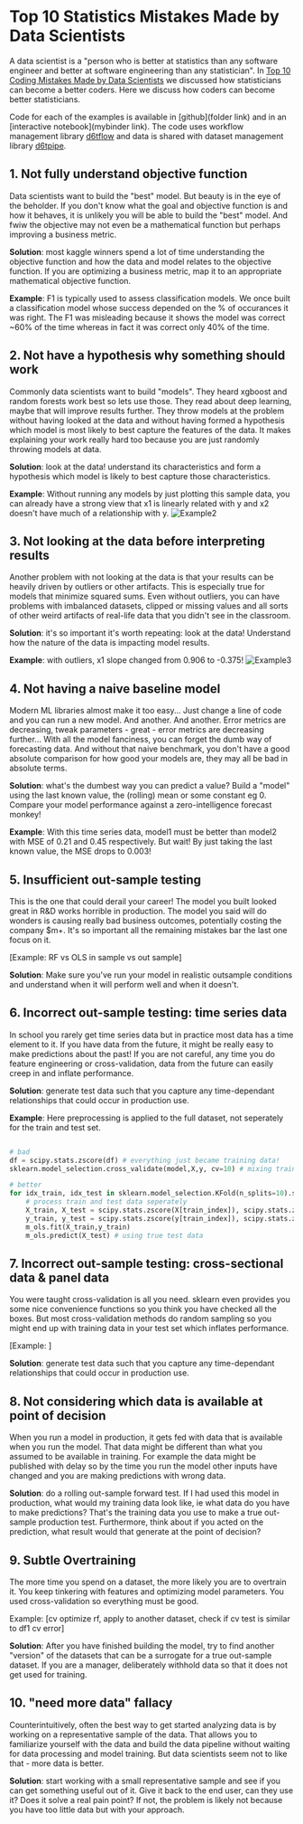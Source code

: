 # Top 10 Statistics Mistakes Made by Data Scientists

A data scientist is a "person who is better at statistics than any software engineer and better at software engineering than any statistician". In [Top 10 Coding Mistakes Made by Data Scientists](https://github.com/d6t/d6t-python/blob/master/blogs/top10-mistakes-coding.md) we discussed how statisticians can become a better coders. Here we discuss how coders can become better statisticians.

Code for each of the examples is available in [github](folder link) and in an [interactive notebook](mybinder link). The code uses workflow management library [d6tflow](https://github.com/d6t/d6tflow) and data is shared with dataset management library [d6tpipe](https://github.com/d6t/d6tpipe).

## 1. Not fully understand objective function

Data scientists want to build the "best" model. But beauty is in the eye of the beholder. If you don't know what the goal and objective function is and how it behaves, it is unlikely you will be able to build the "best" model. And fwiw the objective may not even be a mathematical function but perhaps improving a business metric.

**Solution**: most kaggle winners spend a lot of time understanding the objective function and how the data and model relates to the objective function. If you are optimizing a business metric, map it to an appropriate mathematical objective function.

**Example**: F1 is typically used to assess classification models. We once built a classification model whose success depended on the % of occurances it was right. The F1 was misleading because it shows the model was correct ~60% of the time whereas in fact it was correct only 40% of the time.


## 2. Not have a hypothesis why something should work

Commonly data scientists want to build "models". They heard xgboost and random forests work best so lets use those. They read about deep learning, maybe that will improve results further. They throw models at the problem without having looked at the data and without having formed a hypothesis which model is most likely to best capture the features of the data. It makes explaining your work really hard too because you are just randomly throwing models at data.

**Solution**: look at the data! understand its characteristics and form a hypothesis which model is likely to best capture those characteristics. 

**Example**: Without running any models by just plotting this sample data, you can already have a strong view that x1 is linearly related with y and x2 doesn't have much of a relationship with y.
![Example2](reports/example2.png?raw=true "Example2")

## 3. Not looking at the data before interpreting results

Another problem with not looking at the data is that your results can be heavily driven by outliers or other artifacts. This is especially true for models that minimize squared sums. Even without outliers, you can have problems with imbalanced datasets, clipped or missing values and all sorts of other weird artifacts of real-life data that you didn't see in the classroom.

**Solution**: it's so important it's worth repeating: look at the data! Understand how the nature of the data is impacting model results. 

**Example**: with outliers, x1 slope changed from 0.906 to -0.375!
![Example3](reports/example3.png?raw=true "Example3")

## 4. Not having a naive baseline model

Modern ML libraries almost make it too easy... Just change a line of code and you can run a new model. And another. And another. Error metrics are decreasing, tweak parameters - great - error metrics are decreasing further... With all the model fanciness, you can forget the dumb way of forecasting data. And without that naive benchmark, you don't have a good absolute comparison for how good your models are, they may all be bad in absolute terms.

**Solution**: what's the dumbest way you can predict a value? Build a "model" using the last known value, the (rolling) mean or some constant eg 0. Compare your model performance against a zero-intelligence forecast monkey!

**Example**: With this time series data, model1 must be better than model2 with MSE of 0.21 and 0.45 respectively. But wait! By just taking the last known value, the MSE drops to 0.003!

## 5. Insufficient out-sample testing

This is the one that could derail your career! The model you built looked great in R&D works horrible in production. The model you said will do wonders is causing really bad business outcomes, potentially costing the company $m+. It's so important all the remaining mistakes bar the last one focus on it.

[Example: RF vs OLS in sample vs out sample]

**Solution**: Make sure you've run your model in realistic outsample conditions and understand when it will perform well and when it doesn't.

## 6. Incorrect out-sample testing: time series data

In school you rarely get time series data but in practice most data has a time element to it. If you have data from the future, it might be really easy to make predictions about the past! If you are not careful, any time you do feature engineering or cross-validation, data from the future can easily creep in and inflate performance. 

**Solution**: generate test data such that you capture any time-dependant relationships that could occur in production use.

**Example**: Here preprocessing is applied to the full dataset, not seperately for the train and test set.

```python

# bad
df = scipy.stats.zscore(df) # everything just became training data!
sklearn.model_selection.cross_validate(model,X,y, cv=10) # mixing training and test data

# better
for idx_train, idx_test in sklearn.model_selection.KFold(n_splits=10).split(df_ts2):
	# process train and test data seperately
    X_train, X_test = scipy.stats.zscore(X[train_index]), scipy.stats.zscore(X[test_index])
    y_train, y_test = scipy.stats.zscore(y[train_index]), scipy.stats.zscore(y[test_index])
    m_ols.fit(X_train,y_train)
    m_ols.predict(X_test) # using true test data

```

## 7. Incorrect out-sample testing: cross-sectional data & panel data

You were taught cross-validation is all you need. sklearn even provides you some nice convenience functions so you think you have checked all the boxes. But most cross-validation methods do random sampling so you might end up with training data in your test set which inflates performance.

[Example: ]

**Solution**: generate test data such that you capture any time-dependant relationships that could occur in production use.

## 8. Not considering which data is available at point of decision

When you run a model in production, it gets fed with data that is available when you run the model. That data might be different than what you assumed to be available in training. For example the data might be published with delay so by the time you run the model other inputs have changed and you are making predictions with wrong data.

**Solution**: do a rolling out-sample forward test. If I had used this model in production, what would my training data look like, ie what data do you have to make predictions? That's the training data you use to make a true out-sample production test. Furthermore, think about if you acted on the prediction, what result would that generate at the point of decision?

## 9. Subtle Overtraining

The more time you spend on a dataset, the more likely you are to overtrain it. You keep tinkering with features and optimizing model parameters. You used cross-validation so everything must be good.

Example: [cv optimize rf, apply to another dataset, check if cv test is similar to df1 cv error]

**Solution**: After you have finished building the model, try to find another "version" of the datasets that can be a surrogate for a true out-sample dataset. If you are a manager, deliberately withhold data so that it does not get used for training.

## 10. "need more data" fallacy

Counterintuitively, often the best way to get started analyzing data is by working on a representative sample of the data. That allows you to familiarize yourself with the data and build the data pipeline without waiting for data processing and model training. But data scientists seem not to like that - more data is better. 

**Solution**: start working with a small representative sample and see if you can get something useful out of it. Give it back to the end user, can they use it? Does it solve a real pain point? If not, the problem is likely not because you have too little data but with your approach.

